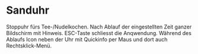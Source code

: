 # Sanduhr
Stoppuhr fürs Tee-/Nudelkochen. 
Nach Ablauf der eingestellten Zeit ganzer Bildschirm mit Hinweis. 
ESC-Taste schliesst die Anqwendung.
Während des Ablaufs Icon neben der Uhr mit Quickinfo per Maus und dort auch Rechtsklick-Menü.
